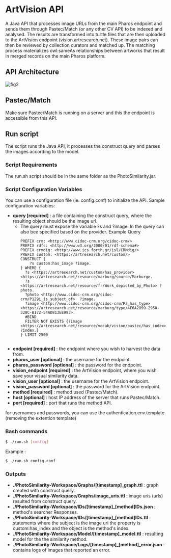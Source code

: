 # ArtVision API #


A Java API that processes image URLs from the main Pharos endpoint and sends them through Pastec/Match (or any other CV API) to be indexed and analysed. The results are transformed into turtle files that are then uploaded to the ArtVision endpoint (vision.artresearch.net). These image pairs can then be reviewed by collection curators and matched up. The matching process materializes owl:sameAs relationships between artworks that result in merged records on the main Pharos platform.

## API Architecture

![fig2](https://user-images.githubusercontent.com/6654854/134366819-ad8b03cf-f1ec-4c2a-ac7f-8043e4af51ba.png)

## Pastec/Match

Make sure Pastec/Match is running on a server and this the endpoint is accessible from this API.

## Run script

The script runs the Java API, it processes the construct query and parses the images according to the model.

### Script Requirements

The run.sh script should be in the same folder as the PhotoSimilarity.jar.

### Script Configuration Variables

You can use a configuration file (ie. config.conf) to initialize the API. Sample configuration variables:

* **query [required]** : a file containing the construct query, where the resulting object should be the image url.
  * The query must expose the variable ?s and ?image. In the query can also bee specified based on the provider.  Example Query
     ``` 
     PREFIX crm: <http://www.cidoc-crm.org/cidoc-crm/>
     PREFIX rdfs: <http://www.w3.org/2000/01/rdf-schema#>
     PREFIX crmdig: <http://www.ics.forth.gr/isl/CRMdig/>
     PREFIX custom: <https://artresearch.net/custom/>
     CONSTRUCT {
         ?s custom:has_image ?image.
     } WHERE {
       ?s <https://artresearch.net/custom/has_provider> <https://artresearch.net/resource/marburg/source/Marburg>.
       ?s <https://artresearch.net/resource/fr/Work_depicted_by_Photo> ?photo.
       ?photo <http://www.cidoc-crm.org/cidoc-crm/P129i_is_subject_of>  ?image.
       ?image <http://www.cidoc-crm.org/cidoc-crm/P2_has_type> <https://artresearch.net/resource/marburg/type/4F6A2899-2950-328C-B172-54AD813EE993>.
       #BIND
       FILTER NOT EXISTS {?image <https://artresearch.net/resource/vocab/vision/pastec/has_index> ?index.}
     } LIMIT 2500
   ```  
* **endpoint [required]** : the endpoint where you wish to harvest the data from.
* **pharos_user [optional]** : the username for the endpoint.
* **pharos_password [optional]** : the password for the endpoint.
* **vision_endpoint [required]** : the ArtVision endpoint, where you wish save your visual similarity data.
* **vision_user [optional]** : the username for the ArtVision endpoint.
* **vision_password [optional]** : the password for the ArtVision endpoint.
* **method [required]** : method used (Pastec/Match).
* **host [optional]** : host IP address of the server that runs Pastec/Match.
* **port [required]** : port that runs the method API.


for usernames and passwords, you can use the authentication.env.template (removing the extention template)

### Bash commands

```bash
$ ./run.sh [config]
```
Example :
```bash
$ ./run.sh config.conf
```

### Outputs

* **./PhotoSimilarity-Workspace/Graphs/[timestamp]_graph.ttl** : graph created with construct query.
* **./PhotoSimilarity-Workspace/Graphs/image_uris.ttl** : image uris (urls) resulted from construct query.
* **./PhotoSimilarity-Workspace/IDs/[timestamp]_[method]IDs.json** : method's searcher Responses.
* **./PhotoSimilarity-Workspace/IDs/[timestamp]_[method]IDs.ttl** : statements where the subject is the image uri the property is custom:has_index and the object is the method's index. 
* **./PhotoSimilarity-Workspace/Model/[timestamp]_model.ttl** : resulting model for the the similarity method.
* **./PhotoSimilarity-Workspace/Logs/[timestamp]_[method]_error.json** : contains logs of images that reported an error.
